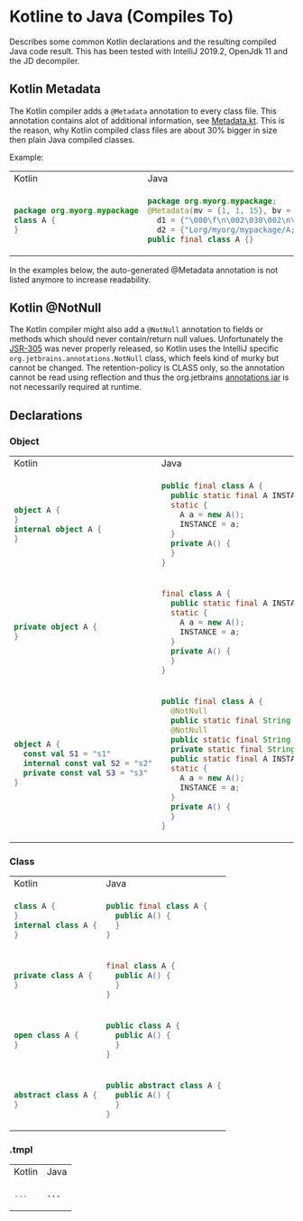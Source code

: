 # Kotline to Java (Compiles To)
Describes some common Kotlin declarations and the resulting compiled Java code result. This has been tested with IntelliJ 2019.2, OpenJdk 11 and the JD decompiler.

## Kotlin Metadata
The Kotlin compiler adds a ``@Metadata`` annotation to every class file. This annotation contains alot of additional information, see [Metadata.kt](https://github.com/JetBrains/kotlin/blob/master/libraries/stdlib/jvm/runtime/kotlin/Metadata.kt). This is the reason, why Kotlin compiled class files are about 30% bigger in size then plain Java compiled classes.

Example:

<table>
<tr><td>Kotlin</td><td>Java</td></tr>
<tr><td>

```kotlin
package org.myorg.mypackage
class A {
}
```

</td><td>

```java
package org.myorg.mypackage;
@Metadata(mv = {1, 1, 15}, bv = {1, 0, 3}, k = 1,
  d1 = {"\000\f\n\002\030\002\n\002\020\000\n\002\b\002\030\0002\0020\001B\005�\006\002\020\002�\006\003"},
  d2 = {"Lorg/myorg/mypackage/A;", "", "()V", "myproject-name"})
public final class A {}
```

</td></tr>
</table>

In the examples below, the auto-generated @Metadata annotation is not listed anymore to increase readability.

## Kotlin @NotNull
The Kotlin compiler might also add a ``@NotNull`` annotation to fields or methods which should never contain/return null values. Unfortunately the [JSR-305](https://jcp.org/en/jsr/detail?id=305) was never properly released, so Kotlin uses the IntelliJ specific ``org.jetbrains.annotations.NotNull`` class, which feels kind of murky but cannot be changed. The retention-policy is CLASS only, so the annotation cannot be read using reflection and thus the org.jetbrains [annotations.jar](https://search.maven.org/search?q=g:org.jetbrains%20AND%20a:annotations&core=gav) is not necessarily required at runtime.


## Declarations

### Object

<table>
<tr><td>Kotlin</td><td>Java</td></tr>
<tr><td>

```kotlin
object A {
}
internal object A {
}
```

</td><td>

```java
public final class A {
  public static final A INSTANCE;
  static {
    A a = new A();
    INSTANCE = a;
  }
  private A() {
  }
}
```
</td></tr>

<tr><td>

```kotlin
private object A {
}
```
</td><td>

```java
final class A {
  public static final A INSTANCE;
  static {
    A a = new A();
    INSTANCE = a;
  }
  private A() {
  }
}
```
</td></tr>

<tr><td>

```kotlin
object A {
  const val S1 = "s1"
  internal const val S2 = "s2"
  private const val S3 = "s3"
}
```

</td><td>

```java
public final class A {
  @NotNull
  public static final String S1 = "s1";
  @NotNull
  public static final String S2 = "s2";
  private static final String S3 = "s3";
  public static final A INSTANCE;
  static {
    A a = new A();
    INSTANCE = a;
  }
  private A() {
  }
}
```
</td></tr>

</table>




### Class
<table>
<tr><td>Kotlin</td><td>Java</td></tr>
<tr><td>

```kotlin
class A {
}
internal class A {
}
```
</td><td>

```java
public final class A {
  public A() {
  }
}
```
</td></tr>

<tr><td>

```kotlin
private class A {
}
```
</td><td>

```java
final class A {
  public A() {
  }
}
```
</td></tr>

<tr><td>

```kotlin
open class A {
}
```
</td><td>

```java
public class A {
  public A() {
  }
}
```
</td></tr>


<tr><td>

```kotlin
abstract class A {
}
```
</td><td>

```java
public abstract class A {
  public A() {
  }
}
```
</td></tr>

</table>


### .tmpl

<table>
<tr><td>Kotlin</td><td>Java</td></tr>
<tr><td>

```kotlin
...
```

</td><td>

```java
...
```

</td></tr>
</table>

